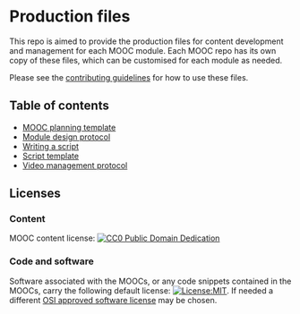 # Production files

This repo is aimed to provide the production files for content development and management for each MOOC module. Each MOOC repo has its own copy of these files, which can be customised for each module as needed.

Please see the [contributing guidelines](https://github.com/OpenScienceMOOC/Module-5-Open-Research-Software-and-Open-Source/blob/master/CONTRIBUTING.md) for how to use these files.

## Table of contents
- [MOOC planning template](MOOC_planning_template.md)
- [Module design protocol](MODULE_DESIGN_PROTOCOL.md)
- [Writing a script](Writing_a_script.md)  
- [Script template](Script_template.md)
- [Video management protocol](Video_management_protocol.md)

## Licenses

### Content
MOOC content license: [![CC0 Public Domain Dedication](https://img.shields.io/badge/License-CC0%201.0-lightgrey.svg)](https://creativecommons.org/publicdomain/zero/1.0/)

### Code and software   
Software associated with the MOOCs, or any code snippets contained in the MOOCs, carry the following default license: [![License:MIT](https://img.shields.io/badge/License-MIT-yellow.svg)](https://opensource.org/licenses/MIT). If needed a different [OSI approved software license](https://opensource.org/licenses) may be chosen.